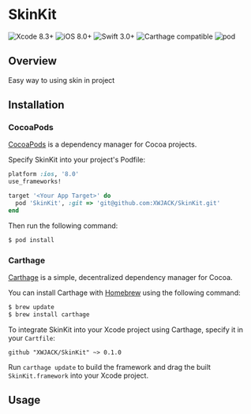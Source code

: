 # SkinKit

![Xcode 8.3+](https://img.shields.io/badge/Xcode-8.3%2B-blue.svg)
![iOS 8.0+](https://img.shields.io/badge/iOS-8.0%2B-blue.svg)
![Swift 3.0+](https://img.shields.io/badge/Swift-3.0%2B-orange.svg)
![Carthage compatible](https://img.shields.io/badge/Carthage-compatible-brightgreen.svg)
![pod](https://img.shields.io/badge/pod-v0.1.0-brightgreen.svg)

## Overview

Easy way to using skin in project

## Installation

### CocoaPods

[CocoaPods](https://cocoapods.org/) is a dependency manager for Cocoa projects.

Specify SkinKit into your project's Podfile:

```ruby
platform :ios, '8.0'
use_frameworks!

target '<Your App Target>' do
  pod 'SkinKit', :git => 'git@github.com:XWJACK/SkinKit.git'
end
```

Then run the following command:

```sh
$ pod install
```

### Carthage

[Carthage](https://github.com/Carthage/Carthage) is a simple, decentralized
dependency manager for Cocoa.

You can install Carthage with [Homebrew](http://brew.sh/) using the following command:

```bash
$ brew update
$ brew install carthage
```

To integrate SkinKit into your Xcode project using Carthage, specify it in your `Cartfile`:

```ogdl
github "XWJACK/SkinKit" ~> 0.1.0
```

Run `carthage update` to build the framework and drag the built `SkinKit.framework` into your Xcode project.

## Usage

